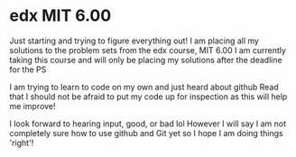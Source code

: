 # edx MIT 6.00

Just starting and trying to figure everything out!
I am placing all my solutions to the problem sets from the edx course, MIT 6.00 
I am currently taking this course and will only be placing my solutions after the deadline for the PS

I am trying to learn to code on my own and just heard about github
Read that I should not be afraid to put my code up for inspection as this will help me improve!

I look forward to hearing input, good, or bad lol
However I will say I am not completely sure how to use github and Git yet so I hope I am doing things 'right'!
